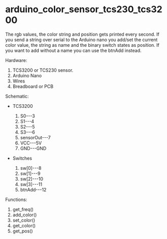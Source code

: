 # arduino_color_sensor_tcs230_tcs3200


The rgb values, the color string and position gets printed every second.
If you send a string over serial to the Arduino nano you add/set the current color value, the string as name and the binary switch states as position. If you want to add without a name you can use the btnAdd instead.


Hardware:
1.  TCS3200 or TCS230 sensor.
2.  Arduino Nano
3.  Wires
4.  Breadboard or PCB


Schematic:
- TCS3200
  1.  S0---3
  2.  S1---4
  3.  S2---5
  4.  S3---6
  5.  sensorOut---7
  6.  VCC---5V
  7.  GND---GND


- Switches
  1.  sw[0]---8
  2.  sw[1]---9
  3.  sw[2]---10
  4.  sw[3]---11
  5. btnAdd---12
  

  
Functions:
1.  get_freq()
2.  add_color()
3.  set_color()
4.  get_color()
5.	get_pos()
  

